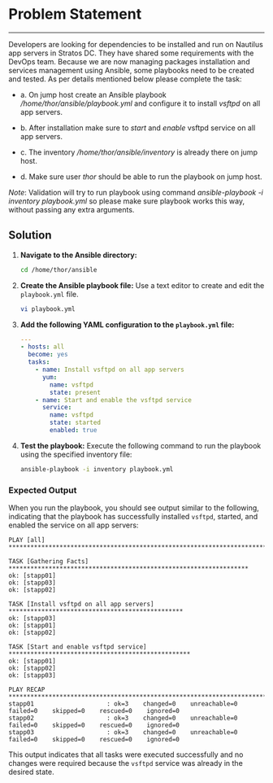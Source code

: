 # Problem Statement

---
Developers are looking for dependencies to be installed and run on Nautilus app servers in Stratos DC. They have shared some requirements with the DevOps team. Because we are now managing packages installation and services management using Ansible, some playbooks need to be created and tested. As per details mentioned below please complete the task:

- a. On jump host create an Ansible playbook _/home/thor/ansible/playbook.yml_ and configure it to install _vsftpd_ on all app servers.

- b. After installation make sure to _start_ and _enable_ vsftpd service on all app servers.

- c. The inventory _/home/thor/ansible/inventory_ is already there on jump host.

- d. Make sure user _thor_ should be able to run the playbook on jump host.

_Note_: Validation will try to run playbook using command _ansible-playbook -i inventory playbook.yml_ so please make sure playbook works this way, without passing any extra arguments.

## Solution

1. **Navigate to the Ansible directory:**

   ```sh
   cd /home/thor/ansible
   ```

2. **Create the Ansible playbook file:**
   Use a text editor to create and edit the `playbook.yml` file.

   ```sh
   vi playbook.yml
   ```

3. **Add the following YAML configuration to the `playbook.yml` file:**

   ```yaml
   ---
   - hosts: all
     become: yes
     tasks:
       - name: Install vsftpd on all app servers
         yum:
           name: vsftpd
           state: present
       - name: Start and enable the vsftpd service
         service:
           name: vsftpd
           state: started
           enabled: true
   ```

4. **Test the playbook:**
   Execute the following command to run the playbook using the specified inventory file:

   ```sh
   ansible-playbook -i inventory playbook.yml
   ```

### Expected Output

When you run the playbook, you should see output similar to the following, indicating that the playbook has successfully installed `vsftpd`, started, and enabled the service on all app servers:

```
PLAY [all] ******************************************************************************

TASK [Gathering Facts] ******************************************************************
ok: [stapp01]
ok: [stapp03]
ok: [stapp02]

TASK [Install vsftpd on all app servers] ************************************************
ok: [stapp03]
ok: [stapp01]
ok: [stapp02]

TASK [Start and enable vsftpd service] **************************************************
ok: [stapp01]
ok: [stapp02]
ok: [stapp03]

PLAY RECAP ******************************************************************************
stapp01                    : ok=3    changed=0    unreachable=0    failed=0    skipped=0    rescued=0    ignored=0
stapp02                    : ok=3    changed=0    unreachable=0    failed=0    skipped=0    rescued=0    ignored=0
stapp03                    : ok=3    changed=0    unreachable=0    failed=0    skipped=0    rescued=0    ignored=0
```

This output indicates that all tasks were executed successfully and no changes were required because the `vsftpd` service was already in the desired state.
